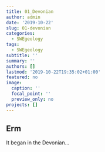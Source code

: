 ```yaml
---
title: 01_Devonian
author: admin
date: '2019-10-22'
slug: 01-devonian
categories:
  - SWEgeology
tags:
  - SWEgeology
subtitle: ''
summary: ''
authors: []
lastmod: '2019-10-22T19:35:02+01:00'
featured: no
image:
  caption: ''
  focal_point: ''
  preview_only: no
projects: []
---
```

## Erm
It began in the Devonian...
